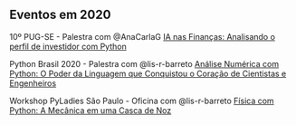 ## Eventos em 2020

10º PUG-SE - Palestra com @AnaCarlaG [IA nas Finanças: Analisando o perfil de investidor com Python](https://github.com/AnaCarlaG/Project-Finance)

Python Brasil 2020 - Palestra com @lis-r-barreto [Análise Numérica com Python: O Poder da Linguagem que Conquistou o Coração de Cientistas e Engenheiros](https://github.com/lis-r-barreto/Python-Brasil-2020-Analise-Numerica-com-Python)

Workshop PyLadies São Paulo - Oficina com @lis-r-barreto [Física com Python: A Mecânica em uma Casca de Noz](https://github.com/lis-r-barreto/Workshop-Pyladies-SP-Fisica-com-Python)
